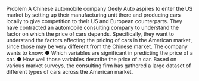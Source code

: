 Problem
A Chinese automobile company Geely Auto aspires to enter the US market by setting up their
manufacturing unit there and producing cars locally to give competition to their US and
European counterparts.
They have contracted an automobile consulting company to understand the factor on which the
price of cars depends. Specifically, they want to understand the factors affecting the pricing of
cars in the American market, since those may be very different from the Chinese market. The
company wants to know:
● Which variables are significant in predicting the price of a car.
● How well those variables describe the price of a car.
Based on various market surveys, the consulting firm has gathered a large dataset of different
types of cars across the American market.
